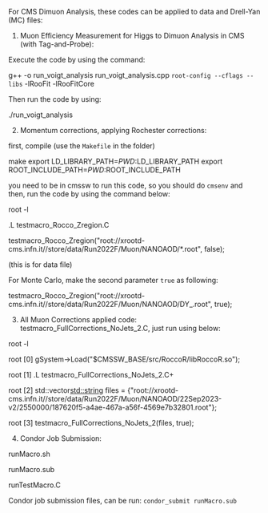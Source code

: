 For CMS Dimuon Analysis, these codes can be applied to data and Drell-Yan (MC) files:

1) Muon Efficiency Measurement for Higgs to Dimuon Analysis in CMS (with Tag-and-Probe):

Execute the code by using the command: 

g++ -o run_voigt_analysis run_voigt_analysis.cpp `root-config --cflags --libs` -lRooFit -lRooFitCore

Then run the code by using: 

./run_voigt_analysis 

2) Momentum corrections, applying Rochester corrections:

first, compile (use the `Makefile` in the folder)

make
export LD_LIBRARY_PATH=$PWD:$LD_LIBRARY_PATH
export ROOT_INCLUDE_PATH=$PWD:$ROOT_INCLUDE_PATH

you need to be in cmssw to run this code, so you should do `cmsenv` and then, run the code by using the command below: 

root -l

.L testmacro_Rocco_Zregion.C

testmacro_Rocco_Zregion("root://xrootd-cms.infn.it//store/data/Run2022F/Muon/NANOAOD/*.root", false); 

(this is for data file)

For Monte Carlo, make the second parameter `true` as following: 

testmacro_Rocco_Zregion("root://xrootd-cms.infn.it//store/data/Run2022F/Muon/NANOAOD/DY_.root", true); 

3) All Muon Corrections applied code: testmacro_FullCorrections_NoJets_2.C, just run using below:
   
root -l

root [0] gSystem->Load("$CMSSW_BASE/src/RoccoR/libRoccoR.so");

root [1] .L testmacro_FullCorrections_NoJets_2.C+

root [2] std::vector<std::string> files = {"root://xrootd-cms.infn.it//store/data/Run2022F/Muon/NANOAOD/22Sep2023-v2/2550000/187620f5-a4ae-467a-a56f-4569e7b32801.root"};

root [3] testmacro_FullCorrections_NoJets_2(files, true);


4) Condor Job Submission:

runMacro.sh

runMacro.sub

runTestMacro.C

Condor job submission files, can be run: `condor_submit runMacro.sub`

